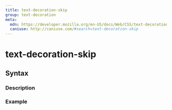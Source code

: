 ```yaml
---
title: text-decoration-skip
group: text-decoration
meta:
  mdn: https://developer.mozilla.org/en-US/docs/Web/CSS/text-decoration-skip
  caniuse: http://caniuse.com/#search=text-decoration-skip
---
```


# text-decoration-skip
<!--- Introduction for text-decoration-skip, keep it brief and set the overall context -->

## Syntax
<!--- Introduce the various syntax for text-decoration-skip -->

### Description
<!--- For each major section of syntax, provide a description explaining its usage further -->

### Example
<!--- Provide code examples for the syntax block you're currently describing -->